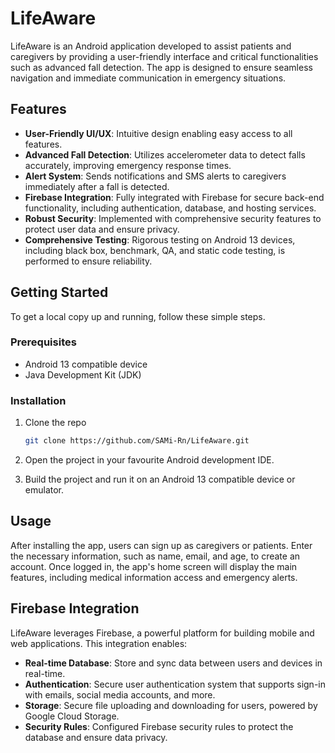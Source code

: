 # LifeAware

LifeAware is an Android application developed to assist patients and caregivers by providing a user-friendly interface and critical functionalities such as advanced fall detection. The app is designed to ensure seamless navigation and immediate communication in emergency situations.

## Features

- **User-Friendly UI/UX**: Intuitive design enabling easy access to all features.
- **Advanced Fall Detection**: Utilizes accelerometer data to detect falls accurately, improving emergency response times.
- **Alert System**: Sends notifications and SMS alerts to caregivers immediately after a fall is detected.
- **Firebase Integration**: Fully integrated with Firebase for secure back-end functionality, including authentication, database, and hosting services.
- **Robust Security**: Implemented with comprehensive security features to protect user data and ensure privacy.
- **Comprehensive Testing**: Rigorous testing on Android 13 devices, including black box, benchmark, QA, and static code testing, is performed to ensure reliability.

## Getting Started

To get a local copy up and running, follow these simple steps.

### Prerequisites

- Android 13 compatible device
- Java Development Kit (JDK)

### Installation

1. Clone the repo
   ```sh
   git clone https://github.com/SAMi-Rn/LifeAware.git
2. Open the project in your favourite Android development IDE.

3. Build the project and run it on an Android 13 compatible device or emulator.


## Usage
After installing the app, users can sign up as caregivers or patients. Enter the necessary information, such as name, email, and age, to create an account. Once logged in, the app's home screen will display the main features, including medical information access and emergency alerts.

## Firebase Integration
LifeAware leverages Firebase, a powerful platform for building mobile and web applications. This integration enables:

- **Real-time Database**: Store and sync data between users and devices in real-time.
- **Authentication**: Secure user authentication system that supports sign-in with emails, social media accounts, and more.
- **Storage**: Secure file uploading and downloading for users, powered by Google Cloud Storage.
- **Security Rules**: Configured Firebase security rules to protect the database and ensure data privacy.
